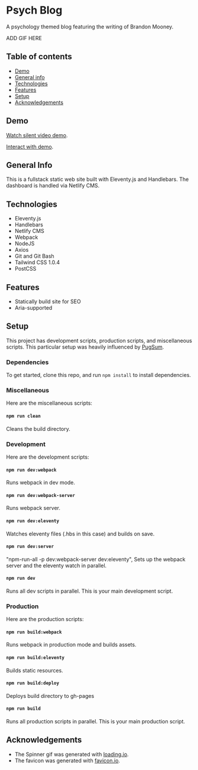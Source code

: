 # Psych Blog
A psychology themed blog featuring the writing of Brandon Mooney.

ADD GIF HERE

## Table of contents
* [Demo](#Demo)
* [General info](#general-info)
* [Technologies](#technologies)
* [Features](#features)
* [Setup](#setup)
* [Acknowledgements](#acknowledgements)

## Demo
[Watch silent video demo]().

[Interact with demo]().

## General Info
This is a fullstack static web site built with Eleventy.js and Handlebars. The dashboard is handled via Netlify CMS.

## Technologies
* Eleventy.js
* Handlebars
* Netlify CMS
* Webpack
* NodeJS
* Axios
* Git and Git Bash
* Tailwind CSS 1.0.4
* PostCSS

## Features
* Statically build site for SEO
* Aria-supported

## Setup
This project has development scripts, production scripts, and miscellaneous scripts. This particular setup was heavily influenced by [PugSum](https://github.com/vktrwlt/pugsum).

### Dependencies
To get started, clone this repo, and run `npm install` to install dependencies.

### Miscellaneous
Here are the miscellaneous scripts:

#### `npm run clean`
Cleans the build directory.

### Development
Here are the development scripts:

#### `npm run dev:webpack`
Runs webpack in dev mode.

#### `npm run dev:webpack-server`
Runs webpack server.

#### `npm run dev:eleventy`
Watches eleventy files (.hbs in this case) and builds on save.

#### `npm run dev:server`
 "npm-run-all -p dev:webpack-server dev:eleventy",
Sets up the webpack server and the eleventy watch in parallel.

#### `npm run dev`
Runs all dev scripts in parallel. This is your main development script.

### Production
Here are the production scripts:

#### `npm run build:webpack`
Runs webpack in production mode and builds assets.

#### `npm run build:eleventy`
Builds static resources.

#### `npm run build:deploy`
Deploys build directory to gh-pages

#### `npm run build`
Runs all production scripts in parallel. This is your main production script.

## Acknowledgements
* The Spinner gif was generated with [loading.io](https://loading.io/).
* The favicon was generated with [favicon.io](https://favicon.io/).
